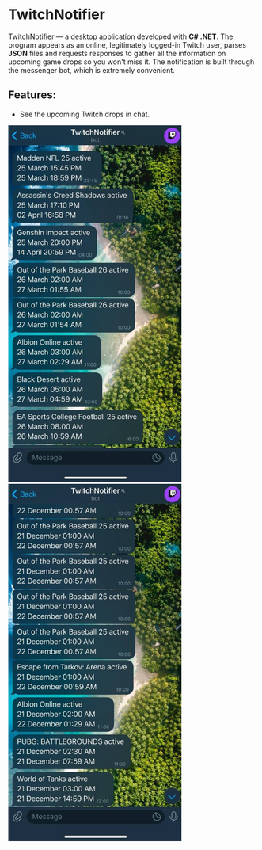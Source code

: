 # TwitchNotifier

TwitchNotifier — a desktop application developed with **C# .NET**. The program appears as an online, legitimately logged-in Twitch user, parses **JSON** files and requests responses to gather all the information on upcoming game drops so you won't miss it. The notification is built through the messenger bot, which is extremely convenient. 

## Features:

- See the upcoming Twitch drops in chat. 

<p align="left">

  <img src="https://github.com/DmytroMudragel/TwitchNotifier/blob/main/Figuration/1.jpg" alt="Image 1" width="350" style="display:inline-block; margin-right:20px;">

  <img src="https://github.com/DmytroMudragel/TwitchNotifier/blob/main/Figuration/2.jpg" alt="Image 2" width="350" style="display:inline-block;">

</p>
